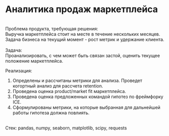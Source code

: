 # Аналитика продаж маркетплейса <br>

<br>
Проблема продукта, требующая решения: <br>
Выручка маркетплейса стоит на месте в течение нескольких месяцев. Задача бизнеса на текущий момент - рост метрик и удержание клиента.<br>
<br>
Задача:<br>
Проанализировать, с чем может быть связан застой, оценить текущее положение маркетплейса.<br>

Реализация: <br>
1) Определены и рассчитаны метрики для анализа. Проведет когортный анализ для рассчета retention.<br>
2) Проведена оценка product/market fit маркетплейса.<br>
3) Проведена оценка предложенных командой гипотез по фреймфорку ICE.<br>
4) Сформулированы метрики, на которые выбранная для дальнейшей работы гипотеза должна повлиять.<br>
<br>
Стек: pandas, numpy, seaborn, matplotlib, scipy, requests
